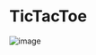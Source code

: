 # TicTacToe

![image](https://github.com/user-attachments/assets/ef24bb77-a299-4b1d-bb1d-c304fc228aba)
